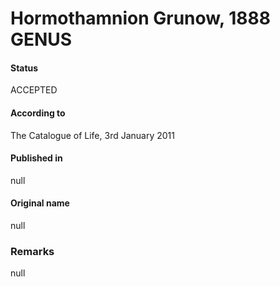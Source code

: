 # Hormothamnion Grunow, 1888 GENUS

#### Status
ACCEPTED

#### According to
The Catalogue of Life, 3rd January 2011

#### Published in
null

#### Original name
null

### Remarks
null